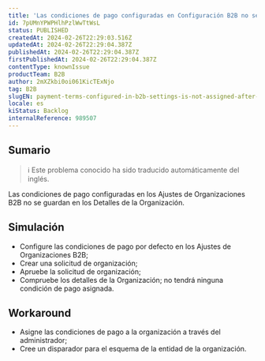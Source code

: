 ```yaml
---
title: 'Las condiciones de pago configuradas en Configuración B2B no se asignan tras aprobar Organizaciones'
id: 7pUMnYPWPHlhPzlWwTtWsL
status: PUBLISHED
createdAt: 2024-02-26T22:29:03.516Z
updatedAt: 2024-02-26T22:29:04.387Z
publishedAt: 2024-02-26T22:29:04.387Z
firstPublishedAt: 2024-02-26T22:29:04.387Z
contentType: knownIssue
productTeam: B2B
author: 2mXZkbi0oi061KicTExNjo
tag: B2B
slugEN: payment-terms-configured-in-b2b-settings-is-not-assigned-after-approving-organizations
locale: es
kiStatus: Backlog
internalReference: 989507
---
```


## Sumario

>ℹ️ Este problema conocido ha sido traducido automáticamente del inglés.


Las condiciones de pago configuradas en los Ajustes de Organizaciones B2B no se guardan en los Detalles de la Organización.


##

## Simulación



- Configure las condiciones de pago por defecto en los Ajustes de Organizaciones B2B;
- Crear una solicitud de organización;
- Apruebe la solicitud de organización;
- Compruebe los detalles de la Organización; no tendrá ninguna condición de pago asignada.



## Workaround



- Asigne las condiciones de pago a la organización a través del administrador;
- Cree un disparador para el esquema de la entidad de la organización.




